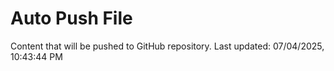 # Auto Push File

Content that will be pushed to GitHub repository.
Last updated: 07/04/2025, 10:43:44 PM